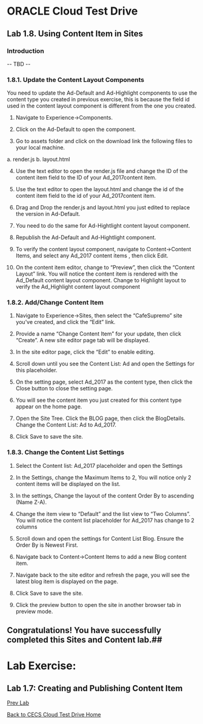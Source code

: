 # ORACLE Cloud Test Drive #

## Lab 1.8. Using Content Item in Sites ##

### Introduction ###

-- TBD --

### 1.8.1. Update the Content Layout Components ###

You need to update the Ad-Default and Ad-Highlight components to use the content type you created in previous exercise, this is because the field id used in the content
layout component is different from the one you created.

1. Navigate to Experience->Components.

2. Click on the Ad-Default to open the component.

3. Go to assets folder and click on the download link the following files to your local machine.

a. render.js
b. layout.html

4. Use the text editor to open the render.js file and change the ID of the
content item field to the ID of your Ad_2017content item.

5. Use the text editor to open the layout.html and change the id of the content
item field to the id of your Ad_2017content item.

6. Drag and Drop the render.js and layout.html you just edited to replace the
version in Ad-Default.

7. You need to do the same for Ad-Hightlight content layout component.

8. Republish the Ad-Default and Ad-Hightlight component.

9. To verify the content layout component, navigate to Content->Content Items, and select any Ad_2017 content items , then click Edit.

10. On the content item editor, change to “Preview”, then click the “Content Layout” link. You will notice the content item is rendered with the
Ad_Default content layout component. Change to Highlight layout to verify the Ad_Highlight content layout component  

### 1.8.2. Add/Change Content Item ###

1. Navigate to Experience->Sites, then select the “CafeSupremo” site you’ve created, and click the “Edit” link.

2. Provide a name “Change Content Item” for your update, then click “Create”. A new site editor page tab will be displayed.

3. In the site editor page, click the “Edit” to enable editing.

4. Scroll down until you see the Content List: Ad and open the Settings for
this placeholder.

5. On the setting page, select Ad_2017 as the content type, then click the
Close button to close the setting page.

6. You will see the content item you just created for this content type appear on
the home page.

7. Open the Site Tree. Click the BLOG page, then click the BlogDetails.
Change the Content List: Ad to Ad_2017.

8. Click Save to save the site.

### 1.8.3. Change the Content List Settings ###

1. Select the Content list: Ad_2017 placeholder and open the Settings

2. In the Settings, change the Maximum Items to 2, You will notice only 2
content items will be displayed on the list.

3. In the settings, Change the layout of the content Order By to ascending
(Name Z-A).

4. Change the item view to “Default” and the list view to “Two Columns”. You
will notice the content list placeholder for Ad_2017 has change to 2 columns

5. Scroll down and open the settings for Content List Blog. Ensure the Order
By is Newest First.

6. Navigate back to Content->Content Items to add a new Blog content
item.

7. Navigate back to the site editor and refresh the page, you will see the latest
blog item is displayed on the page.

8. Click Save to save the site.

9. Click the preview button to open the site in another browser tab in
preview mode.

## Congratulations! You have successfully completed this Sites and Content lab.##

# Lab Exercise: #

## Lab 1.7: Creating and Publishing Content Item ##

[Prev Lab](107-CecsLab.md)

[Back to CECS Cloud Test Drive Home](README.md)